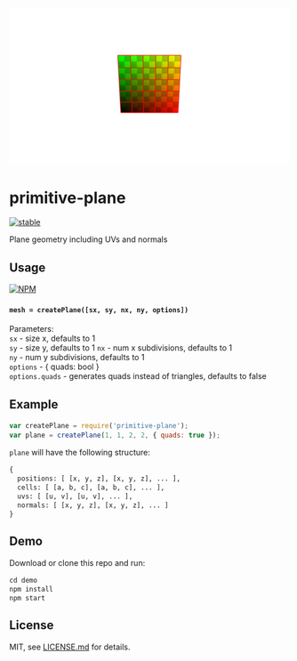 ![](thumb.png)

# primitive-plane

[![stable](http://badges.github.io/stability-badges/dist/stable.svg)](http://github.com/badges/stability-badges)

Plane geometry including UVs and normals

## Usage

[![NPM](https://nodei.co/npm/primitive-plane.png)](https://www.npmjs.com/package/primitive-plane)

#### `mesh = createPlane([sx, sy, nx, ny, options])`

Parameters:  
`sx` - size x, defaults to 1  
`sy` - size y, defaults to 1
`nx` - num x subdivisions, defaults to 1  
`ny` - num y subdivisions, defaults to 1  
`options` - { quads: bool }  
`options.quads` - generates quads instead of triangles, defaults to false

## Example

```javascript
var createPlane = require('primitive-plane');
var plane = createPlane(1, 1, 2, 2, { quads: true });
```

`plane` will have the following structure:

```
{
  positions: [ [x, y, z], [x, y, z], ... ],
  cells: [ [a, b, c], [a, b, c], ... ],
  uvs: [ [u, v], [u, v], ... ],
  normals: [ [x, y, z], [x, y, z], ... ]
}
```

## Demo

Download or clone this repo and run:

```
cd demo
npm install
npm start
```


## License

MIT, see [LICENSE.md](http://github.com/vorg/primitive-plane/blob/master/LICENSE.md) for details.
